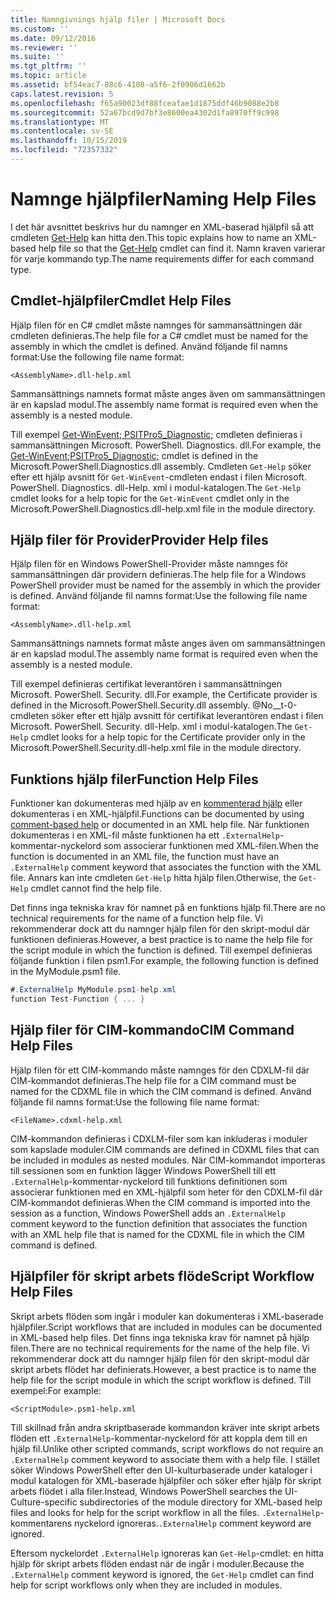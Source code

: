 ```yaml
---
title: Namngivnings hjälp filer | Microsoft Docs
ms.custom: ''
ms.date: 09/12/2016
ms.reviewer: ''
ms.suite: ''
ms.tgt_pltfrm: ''
ms.topic: article
ms.assetid: bf54eac7-88c6-4108-a5f6-2f0906d1662b
caps.latest.revision: 5
ms.openlocfilehash: f65a90023df88fceafae1d1875ddf46b9088e2b8
ms.sourcegitcommit: 52a67bcd9d7bf3e8600ea4302d1fa8970ff9c998
ms.translationtype: MT
ms.contentlocale: sv-SE
ms.lasthandoff: 10/15/2019
ms.locfileid: "72357332"
---
```

# <a name="naming-help-files"></a><span data-ttu-id="f076f-102">Namnge hjälpfiler</span><span class="sxs-lookup"><span data-stu-id="f076f-102">Naming Help Files</span></span>

<span data-ttu-id="f076f-103">I det här avsnittet beskrivs hur du namnger en XML-baserad hjälpfil så att cmdleten [Get-Help](/powershell/module/Microsoft.PowerShell.Core/Get-Help) kan hitta den.</span><span class="sxs-lookup"><span data-stu-id="f076f-103">This topic explains how to name an XML-based help file so that the [Get-Help](/powershell/module/Microsoft.PowerShell.Core/Get-Help) cmdlet can find it.</span></span> <span data-ttu-id="f076f-104">Namn kraven varierar för varje kommando typ.</span><span class="sxs-lookup"><span data-stu-id="f076f-104">The name requirements differ for each command type.</span></span>

## <a name="cmdlet-help-files"></a><span data-ttu-id="f076f-105">Cmdlet-hjälpfiler</span><span class="sxs-lookup"><span data-stu-id="f076f-105">Cmdlet Help Files</span></span>

<span data-ttu-id="f076f-106">Hjälp filen för en C# cmdlet måste namnges för sammansättningen där cmdleten definieras.</span><span class="sxs-lookup"><span data-stu-id="f076f-106">The help file for a C# cmdlet must be named for the assembly in which the cmdlet is defined.</span></span> <span data-ttu-id="f076f-107">Använd följande fil namns format:</span><span class="sxs-lookup"><span data-stu-id="f076f-107">Use the following file name format:</span></span>

```
<AssemblyName>.dll-help.xml
```

<span data-ttu-id="f076f-108">Sammansättnings namnets format måste anges även om sammansättningen är en kapslad modul.</span><span class="sxs-lookup"><span data-stu-id="f076f-108">The assembly name format is required even when the assembly is a nested module.</span></span>

<span data-ttu-id="f076f-109">Till exempel [Get-WinEvent; PSITPro5_Diagnostic;](/powershell/module/Microsoft.PowerShell.Diagnostics/Get-WinEvent) cmdleten definieras i sammansättningen Microsoft. PowerShell. Diagnostics. dll.</span><span class="sxs-lookup"><span data-stu-id="f076f-109">For example, the [Get-WinEvent;PSITPro5_Diagnostic;](/powershell/module/Microsoft.PowerShell.Diagnostics/Get-WinEvent) cmdlet is defined in the Microsoft.PowerShell.Diagnostics.dll assembly.</span></span> <span data-ttu-id="f076f-110">Cmdleten `Get-Help` söker efter ett hjälp avsnitt för `Get-WinEvent`-cmdleten endast i filen Microsoft. PowerShell. Diagnostics. dll-Help. xml i modul-katalogen.</span><span class="sxs-lookup"><span data-stu-id="f076f-110">The `Get-Help` cmdlet looks for a help topic for the `Get-WinEvent` cmdlet only in the Microsoft.PowerShell.Diagnostics.dll-help.xml file in the module directory.</span></span>

## <a name="provider-help-files"></a><span data-ttu-id="f076f-111">Hjälp filer för Provider</span><span class="sxs-lookup"><span data-stu-id="f076f-111">Provider Help files</span></span>

<span data-ttu-id="f076f-112">Hjälp filen för en Windows PowerShell-Provider måste namnges för sammansättningen där providern definieras.</span><span class="sxs-lookup"><span data-stu-id="f076f-112">The help file for a Windows PowerShell provider must be named for the assembly in which the provider is defined.</span></span> <span data-ttu-id="f076f-113">Använd följande fil namns format:</span><span class="sxs-lookup"><span data-stu-id="f076f-113">Use the following file name format:</span></span>

```
<AssemblyName>.dll-help.xml
```

<span data-ttu-id="f076f-114">Sammansättnings namnets format måste anges även om sammansättningen är en kapslad modul.</span><span class="sxs-lookup"><span data-stu-id="f076f-114">The assembly name format is required even when the assembly is a nested module.</span></span>

<span data-ttu-id="f076f-115">Till exempel definieras certifikat leverantören i sammansättningen Microsoft. PowerShell. Security. dll.</span><span class="sxs-lookup"><span data-stu-id="f076f-115">For example, the Certificate provider is defined in the Microsoft.PowerShell.Security.dll assembly.</span></span> <span data-ttu-id="f076f-116">@No__t-0-cmdleten söker efter ett hjälp avsnitt för certifikat leverantören endast i filen Microsoft. PowerShell. Security. dll-Help. xml i modul-katalogen.</span><span class="sxs-lookup"><span data-stu-id="f076f-116">The `Get-Help` cmdlet looks for a help topic for the Certificate provider only in the Microsoft.PowerShell.Security.dll-help.xml file in the module directory.</span></span>

## <a name="function-help-files"></a><span data-ttu-id="f076f-117">Funktions hjälp filer</span><span class="sxs-lookup"><span data-stu-id="f076f-117">Function Help Files</span></span>

<span data-ttu-id="f076f-118">Funktioner kan dokumenteras med hjälp av en [kommenterad hjälp](/powershell/module/microsoft.powershell.core/about/about_comment_based_help) eller dokumenteras i en XML-hjälpfil.</span><span class="sxs-lookup"><span data-stu-id="f076f-118">Functions can be documented by using [comment-based help](/powershell/module/microsoft.powershell.core/about/about_comment_based_help) or documented in an XML help file.</span></span> <span data-ttu-id="f076f-119">När funktionen dokumenteras i en XML-fil måste funktionen ha ett `.ExternalHelp`-kommentar-nyckelord som associerar funktionen med XML-filen.</span><span class="sxs-lookup"><span data-stu-id="f076f-119">When the function is documented in an XML file, the function must have an `.ExternalHelp` comment keyword that associates the function with the XML file.</span></span> <span data-ttu-id="f076f-120">Annars kan inte cmdleten `Get-Help` hitta hjälp filen.</span><span class="sxs-lookup"><span data-stu-id="f076f-120">Otherwise, the `Get-Help` cmdlet cannot find the help file.</span></span>

<span data-ttu-id="f076f-121">Det finns inga tekniska krav för namnet på en funktions hjälp fil.</span><span class="sxs-lookup"><span data-stu-id="f076f-121">There are no technical requirements for the name of a function help file.</span></span> <span data-ttu-id="f076f-122">Vi rekommenderar dock att du namnger hjälp filen för den skript-modul där funktionen definieras.</span><span class="sxs-lookup"><span data-stu-id="f076f-122">However, a best practice is to name the help file for the script module in which the function is defined.</span></span> <span data-ttu-id="f076f-123">Till exempel definieras följande funktion i filen psm1.</span><span class="sxs-lookup"><span data-stu-id="f076f-123">For example, the following function is defined in the MyModule.psm1 file.</span></span>

```csharp
#.ExternalHelp MyModule.psm1-help.xml
function Test-Function { ... }
```

## <a name="cim-command-help-files"></a><span data-ttu-id="f076f-124">Hjälp filer för CIM-kommando</span><span class="sxs-lookup"><span data-stu-id="f076f-124">CIM Command Help Files</span></span>

<span data-ttu-id="f076f-125">Hjälp filen för ett CIM-kommando måste namnges för den CDXLM-fil där CIM-kommandot definieras.</span><span class="sxs-lookup"><span data-stu-id="f076f-125">The help file for a CIM command must be named for the CDXML file in which the CIM command is defined.</span></span> <span data-ttu-id="f076f-126">Använd följande fil namns format:</span><span class="sxs-lookup"><span data-stu-id="f076f-126">Use the following file name format:</span></span>

```
<FileName>.cdxml-help.xml
```

<span data-ttu-id="f076f-127">CIM-kommandon definieras i CDXLM-filer som kan inkluderas i moduler som kapslade moduler.</span><span class="sxs-lookup"><span data-stu-id="f076f-127">CIM commands are defined in CDXML files that can be included in modules as nested modules.</span></span> <span data-ttu-id="f076f-128">När CIM-kommandot importeras till sessionen som en funktion lägger Windows PowerShell till ett `.ExternalHelp`-kommentar-nyckelord till funktions definitionen som associerar funktionen med en XML-hjälpfil som heter för den CDXLM-fil där CIM-kommandot definieras.</span><span class="sxs-lookup"><span data-stu-id="f076f-128">When the CIM command is imported into the session as a function, Windows PowerShell adds an `.ExternalHelp` comment keyword to the function definition that associates the function with an XML help file that is named for the CDXML file in which the CIM command is defined.</span></span>

## <a name="script-workflow-help-files"></a><span data-ttu-id="f076f-129">Hjälpfiler för skript arbets flöde</span><span class="sxs-lookup"><span data-stu-id="f076f-129">Script Workflow Help Files</span></span>

<span data-ttu-id="f076f-130">Skript arbets flöden som ingår i moduler kan dokumenteras i XML-baserade hjälpfiler.</span><span class="sxs-lookup"><span data-stu-id="f076f-130">Script workflows that are included in modules can be documented in XML-based help files.</span></span> <span data-ttu-id="f076f-131">Det finns inga tekniska krav för namnet på hjälp filen.</span><span class="sxs-lookup"><span data-stu-id="f076f-131">There are no technical requirements for the name of the help file.</span></span> <span data-ttu-id="f076f-132">Vi rekommenderar dock att du namnger hjälp filen för den skript-modul där skript arbets flödet har definierats.</span><span class="sxs-lookup"><span data-stu-id="f076f-132">However, a best practice is to name the help file for the script module in which the script workflow is defined.</span></span> <span data-ttu-id="f076f-133">Till exempel:</span><span class="sxs-lookup"><span data-stu-id="f076f-133">For example:</span></span>

```
<ScriptModule>.psm1-help.xml
```

<span data-ttu-id="f076f-134">Till skillnad från andra skriptbaserade kommandon kräver inte skript arbets flöden ett `.ExternalHelp`-kommentar-nyckelord för att koppla dem till en hjälp fil.</span><span class="sxs-lookup"><span data-stu-id="f076f-134">Unlike other scripted commands, script workflows do not require an `.ExternalHelp` comment keyword to associate them with a help file.</span></span> <span data-ttu-id="f076f-135">I stället söker Windows PowerShell efter den UI-kulturbaserade under kataloger i modul katalogen för XML-baserade hjälpfiler och söker efter hjälp för skript arbets flödet i alla filer.</span><span class="sxs-lookup"><span data-stu-id="f076f-135">Instead, Windows PowerShell searches the UI-Culture-specific subdirectories of the module directory for XML-based help files and looks for help for the script workflow in all the files.</span></span> <span data-ttu-id="f076f-136">`.ExternalHelp`-kommentarens nyckelord ignoreras.</span><span class="sxs-lookup"><span data-stu-id="f076f-136">`.ExternalHelp` comment keyword are ignored.</span></span>

<span data-ttu-id="f076f-137">Eftersom nyckelordet `.ExternalHelp` ignoreras kan `Get-Help`-cmdlet: en hitta hjälp för skript arbets flöden endast när de ingår i moduler.</span><span class="sxs-lookup"><span data-stu-id="f076f-137">Because the `.ExternalHelp` comment keyword is ignored, the `Get-Help` cmdlet can find help for script workflows only when they are included in modules.</span></span>